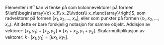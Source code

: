 Elementer i $\mathbb{R}^n$ kan vi tenke på som kolonnevektorer på formen $\left[\begin{array}{c} x_1\\ x_2\\\vdots\\ x_n\end{array}\right]$, som radvektorer på formen $\left[x_1,x_2,\ldots,x_n\right]$, eller som punkter på formen $(x_1,x_2,\ldots,x_n)$. Alt dette er bare forskjellig notasjon for samme objekt. Addisjon av vektorer: $[x_{1}, y_{1}] + [x_{2}, y_{2}] = [x_{1}+x_{2}, y_{1}+y_{2}]$. Skalarmultiplikasjon av vektorer: $k\cdot [x_1, y_1] = [kx_1, ky_1]$.